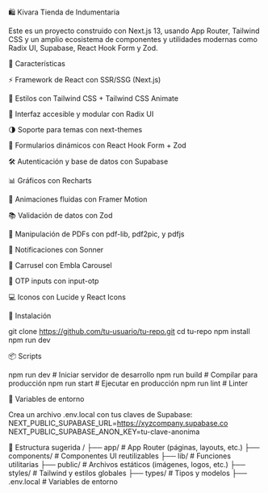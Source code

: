 🛍️ Kivara Tienda de Indumentaria

Este es un proyecto construido con Next.js 13, usando App Router, Tailwind CSS y un amplio ecosistema de componentes y utilidades modernas como Radix UI, Supabase, React Hook Form y Zod.

🚀 Características

⚡ Framework de React con SSR/SSG (Next.js)

🎨 Estilos con Tailwind CSS + Tailwind CSS Animate

🧩 Interfaz accesible y modular con Radix UI

🌗 Soporte para temas con next-themes

🧾 Formularios dinámicos con React Hook Form + Zod

🛠️ Autenticación y base de datos con Supabase

📊 Gráficos con Recharts

🎥 Animaciones fluidas con Framer Motion

📚 Validación de datos con Zod

📄 Manipulación de PDFs con pdf-lib, pdf2pic, y pdfjs

💬 Notificaciones con Sonner

🎡 Carrusel con Embla Carousel

🔢 OTP inputs con input-otp

💻 Iconos con Lucide y React Icons


🔧 Instalación

git clone https://github.com/tu-usuario/tu-repo.git
cd tu-repo
npm install
npm run dev

📦 Scripts

npm run dev     # Iniciar servidor de desarrollo
npm run build   # Compilar para producción
npm run start   # Ejecutar en producción
npm run lint    # Linter

🔐 Variables de entorno

Crea un archivo .env.local con tus claves de Supabase:
NEXT_PUBLIC_SUPABASE_URL=https://xyzcompany.supabase.co
NEXT_PUBLIC_SUPABASE_ANON_KEY=tu-clave-anonima

📁 Estructura sugerida
/
├── app/                  # App Router (páginas, layouts, etc.)
├── components/           # Componentes UI reutilizables
├── lib/                  # Funciones utilitarias
├── public/               # Archivos estáticos (imágenes, logos, etc.)
├── styles/               # Tailwind y estilos globales
├── types/                # Tipos y modelos
├── .env.local            # Variables de entorno










